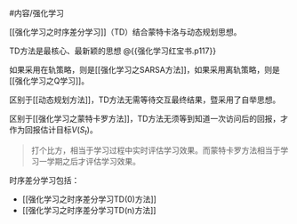 #内容/强化学习 

[[强化学习之时序差分学习]]（TD）结合蒙特卡洛与动态规划思想。

TD方法是最核心、最新颖的思想 @{{强化学习红宝书.p117}}

如果采用在轨策略，则是[[强化学习之SARSA方法]]，如果采用离轨策略，则是[[强化学习之Q学习]]。

区别于[[动态规划方法]]，TD方法无需等待交互最终结果，暨采用了自举思想。

区别于[[强化学习之蒙特卡罗方法]]，TD方法无须等到知道一次访问后的回报，才作为回报估计目标$V(S_t)$。

> 打个比方，相当于学习过程中实时评估学习效果。而蒙特卡罗方法相当于学习一学期之后才评估学习效果。

时序差分学习包括：
- [[强化学习之时序差分学习TD(0)方法]]
- [[强化学习之时序差分学习TD(n)方法]]
